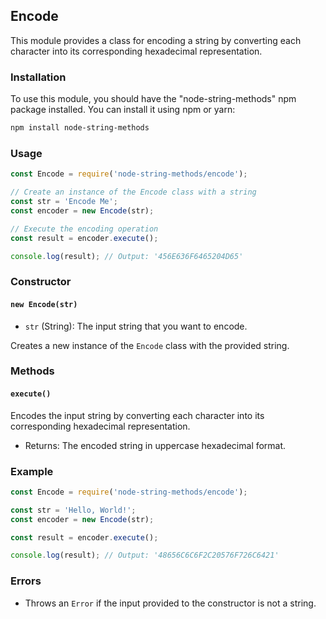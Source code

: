 ## Encode

This module provides a class for encoding a string by converting each character into its corresponding hexadecimal representation.

### Installation

To use this module, you should have the "node-string-methods" npm package installed. You can install it using npm or yarn:

```bash
npm install node-string-methods
```

### Usage

```javascript
const Encode = require('node-string-methods/encode');

// Create an instance of the Encode class with a string
const str = 'Encode Me';
const encoder = new Encode(str);

// Execute the encoding operation
const result = encoder.execute();

console.log(result); // Output: '456E636F6465204D65'
```

### Constructor

#### `new Encode(str)`

- `str` (String): The input string that you want to encode.

Creates a new instance of the `Encode` class with the provided string.

### Methods

#### `execute()`

Encodes the input string by converting each character into its corresponding hexadecimal representation.

- Returns: The encoded string in uppercase hexadecimal format.

### Example

```javascript
const Encode = require('node-string-methods/encode');

const str = 'Hello, World!';
const encoder = new Encode(str);

const result = encoder.execute();

console.log(result); // Output: '48656C6C6F2C20576F726C6421'
```

### Errors

- Throws an `Error` if the input provided to the constructor is not a string.
